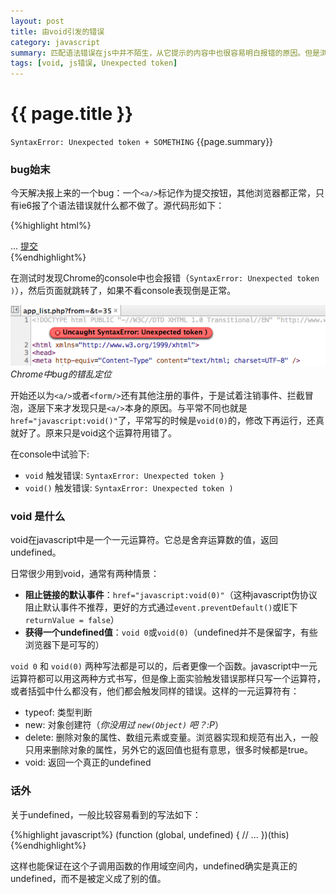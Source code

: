 ```yaml
---
layout: post
title: 由void引发的错误
category: javascript
summary: 匹配语法错误在js中并不陌生，从它提示的内容中也很容易明白报错的原因。但是浏览器给出的提示的位置并不很准确，实际上发生错误的地方一般是提示的左近。更有甚者根本就无法找到出错的地方，只能一点点排查。void使用错误引发的就是这样的一个错误。
tags: [void, js错误, Unexpected token]
---
```


{{ page.title }}
================

`SyntaxError: Unexpected token + SOMETHING` {{page.summary}}

### bug始末

今天解决报上来的一个bug：一个`<a/>`标记作为提交按钮，其他浏览器都正常，只有ie6报了个语法错误就什么都不做了。源代码形如下：

{%highlight html%}
<form id="formId" action="/somepage.php" target="_self">
	...
	<a href="javascript:void()"
	   onclick="$('#formId').submit();">提交</a>
</form>
{%endhighlight%}

在测试时发现Chrome的console中也会报错（`SyntaxError: Unexpected token )`），然后页面就跳转了，如果不看console表现倒是正常。

![Chrome中bug定位](/i/2012-10-31-01.png)*Chrome中bug的错乱定位*

开始还以为`<a/>`或者`<form/>`还有其他注册的事件，于是试着注销事件、拦截冒泡，逐层下来才发现只是`<a/>`本身的原因。与平常不同也就是`href="javascript:void()"`了，平常写的时候是`void(0)`的，修改下再运行，还真就好了。原来只是void这个运算符用错了。

在console中试验下:

- `void` 触发错误: `SyntaxError: Unexpected token }`
- `void()` 触发错误: `SyntaxError: Unexpected token )`

### void 是什么

void在javascript中是一个一元运算符。它总是舍弃运算数的值，返回undefined。

日常很少用到void，通常有两种情景：

- **阻止链接的默认事件**：`href="javascript:void(0)"`（这种javascript伪协议阻止默认事件不推荐，更好的方式通过`event.preventDefault()`或IE下`returnValue = false`）
- **获得一个undefined值**：`void 0`或`void(0)`（undefined并不是保留字，有些浏览器下是可写的）

`void 0` 和 `void(0)` 两种写法都是可以的，后者更像一个函数。javascript中一元运算符都可以用这两种方式书写，但是像上面实验触发错误那样只写一个运算符，或者括弧中什么都没有，他们都会触发同样的错误。这样的一元运算符有：

- typeof: 类型判断
- new: 对象创建符（*你没用过 `new(Object)` 吧？:P*）
- delete: 删除对象的属性、数组元素或变量。浏览器实现和规范有出入，一般只用来删除对象的属性，另外它的返回值也挺有意思，很多时候都是true。
- void: 返回一个真正的undefined

### 话外

关于undefined，一般比较容易看到的写法如下：

{%highlight javascript%}
(function (global, undefined) {
	// ...
})(this)
{%endhighlight%}

这样也能保证在这个子调用函数的作用域空间内，undefined确实是真正的undefined，而不是被定义成了别的值。
